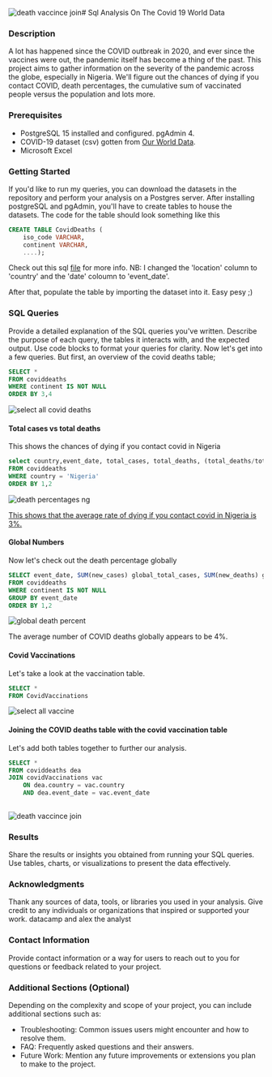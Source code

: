 ![death vaccince join](https://github.com/niola-liberty/covid-sql-project/assets/82907562/d9cf273d-df7d-4da8-8adf-17e3b1de6a8b)# Sql Analysis On The Covid 19 World Data


### Description

A lot has happened since the COVID outbreak in 2020, and ever since the vaccines were out, the pandemic itself has become a thing of the past. This project aims to gather information on the severity of the pandemic across the globe, especially in Nigeria. We'll figure out the chances of dying if you contact COVID, death percentages, the cumulative sum of vaccinated people versus the population and lots more.


### Prerequisites

- PostgreSQL 15 installed and configured. pgAdmin 4.
- COVID-19 dataset (csv) gotten from [Our World Data](https://ourworldindata.org/coronavirus).
- Microsoft Excel

### Getting Started

If you'd like to run my queries, you can download the datasets in the repository and perform your analysis on a Postgres server. After installing postgreSQL and pgAdmin, you'll have to create tables to house the datasets. The code for the table should look something like this
```sql
CREATE TABLE CovidDeaths (
	iso_code VARCHAR,
	continent VARCHAR,
    ....);
```
Check out this sql [file](https://github.com/niola-liberty/covid-sql-project/blob/main/tables%20import%20queries.sql) for more info. 
NB: I changed the 'location' column to 'country' and the 'date' coloumn to 'event_date'.

After that, populate the table by importing the dataset into it. Easy pesy ;)

### SQL Queries

Provide a detailed explanation of the SQL queries you've written. Describe the purpose of each query, the tables it interacts with, and the expected output. Use code blocks to format your queries for clarity.
Now let's get into a few queries. But first, an overview of the covid deaths table;
```sql
SELECT * 
FROM coviddeaths
WHERE continent IS NOT NULL
ORDER BY 3,4
```

![select all covid deaths](https://github.com/niola-liberty/covid-sql-project/assets/82907562/ba5ff080-31ee-483a-b223-11569415039c)


#### Total cases vs total deaths
This shows the chances of dying if you contact covid in Nigeria 
```sql
select country,event_date, total_cases, total_deaths, (total_deaths/total_cases)*100 death_percentage
FROM coviddeaths
WHERE country = 'Nigeria'
ORDER BY 1,2
```
![death percentages ng](https://github.com/niola-liberty/covid-sql-project/assets/82907562/4cb96eb0-f062-431a-a98d-18b1363d5759)

<u>This shows that the average rate of dying if you contact covid in Nigeria is 3%.</u>

#### Global Numbers
Now let's check out the death percentage globally
```sql
SELECT event_date, SUM(new_cases) global_total_cases, SUM(new_deaths) global_total_deaths, sum(new_deaths)/sum(new_cases)*100 global_deaths_precentage
FROM coviddeaths
WHERE continent IS NOT NULL
GROUP BY event_date
ORDER BY 1,2
```
![global death percent](https://github.com/niola-liberty/covid-sql-project/assets/82907562/35d90684-2a51-40a1-8c2b-ab4cc02c6187)

The average number of COVID deaths globally appears to be 4%.

#### Covid Vaccinations
Let's take a look at the vaccination table.
```sql
SELECT * 
FROM CovidVaccinations 

```
![select all vaccine](https://github.com/niola-liberty/covid-sql-project/assets/82907562/81e08752-71fd-4394-bae0-618f8fcc8198)

#### Joining the COVID deaths table with the covid vaccination table
Let's add both tables together to further our analysis.
```sql
SELECT *
FROM coviddeaths dea
JOIN covidVaccinations vac
	ON dea.country = vac.country
	AND dea.event_date = vac.event_date
	  
```
![death vaccince join](https://github.com/niola-liberty/covid-sql-project/assets/82907562/34c8e163-6177-4b9d-8d4f-839d98eecb2e)


### Results

Share the results or insights you obtained from running your SQL queries. Use tables, charts, or visualizations to present the data effectively.


### Acknowledgments

Thank any sources of data, tools, or libraries you used in your analysis. Give credit to any individuals or organizations that inspired or supported your work.
datacamp and alex the analyst

### Contact Information

Provide contact information or a way for users to reach out to you for questions or feedback related to your project.

### Additional Sections (Optional)

Depending on the complexity and scope of your project, you can include additional sections such as:

- Troubleshooting: Common issues users might encounter and how to resolve them.
- FAQ: Frequently asked questions and their answers.
- Future Work: Mention any future improvements or extensions you plan to make to the project.


